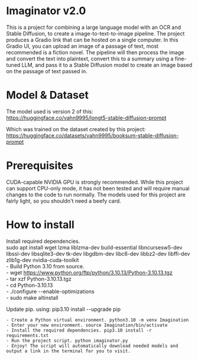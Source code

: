 # Imaginator v2.0
This is a project for combining a large language model with an OCR and Stable Diffusion, to create a image-to-text-to-image pipeline. The project produces a Gradio link that can be hosted on a single computer. In this Gradio UI, you can upload an image of a passage of text, most recommended is a fiction novel. The pipeline will then process the image and convert the text into plaintext, convert this to a summary using a fine-tuned LLM, and pass it to a Stable Diffusion model to create an image based on the passage of text passed in.

# Model & Dataset
The model used is version 2 of this: https://huggingface.co/vahn9995/longt5-stable-diffusion-prompt

Which was trained on the dataset created by this project: https://huggingface.co/datasets/vahn9995/booksum-stable-diffusion-prompt


# Prerequisites
CUDA-capable NVIDIA GPU is strongly recommended. While this project can support CPU-only mode, it has not been tested and will require manual changes to the code to run normally. The models used for this project are fairly light, so you shouldn't need a beefy card.

# How to install

Install required dependencies. <br />
sudo apt install wget lzma liblzma-dev build-essential libncursesw5-dev libssl-dev libsqlite3-dev tk-dev libgdbm-dev libc6-dev libbz2-dev libffi-dev zlib1g-dev nvidia-cuda-toolkit<br />
    - Build Python 3.10 from source.<br />
    - wget https://www.python.org/ftp/python/3.10.13/Python-3.10.13.tgz<br />
    - tar xzf Python-3.10.13.tgz<br />
    - cd Python-3.10.13<br />
    - ./configure --enable-optimizations<br />
    - sudo make altinstall <br />

Update pip. using: pip3.10 install --upgrade pip

    - Create a Python virtual environment. python3.10 -m venv Imagination
    - Enter your new environment. source Imagination/bin/activate
    - Install the required dependencies. pip3.10 install -r requirements.txt
    - Run the project script. python imaginator.py
    - Enjoy! The script will automatically download needed models and output a link in the terminal for you to visit. 
